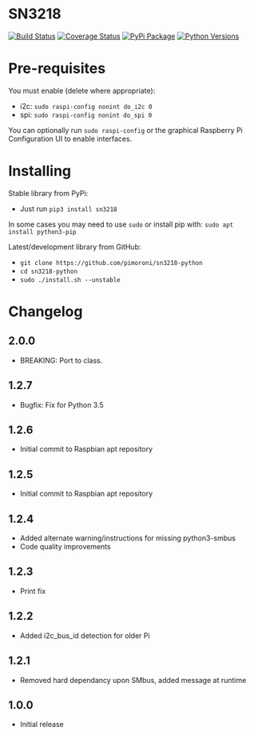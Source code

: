 # SN3218

[![Build Status](https://shields.io/github/workflow/status/pimoroni/sn3218-python/Python%20Tests.svg)](https://github.com/pimoroni/sn3218-python/actions/workflows/test.yml)
[![Coverage Status](https://coveralls.io/repos/github/pimoroni/sn3218-python/badge.svg?branch=master)](https://coveralls.io/github/pimoroni/sn3218-python?branch=master)
[![PyPi Package](https://img.shields.io/pypi/v/sn3218.svg)](https://pypi.python.org/pypi/sn3218)
[![Python Versions](https://img.shields.io/pypi/pyversions/sn3218.svg)](https://pypi.python.org/pypi/sn3218)

# Pre-requisites

You must enable (delete where appropriate):

* i2c: `sudo raspi-config nonint do_i2c 0`
* spi: `sudo raspi-config nonint do_spi 0`

You can optionally run `sudo raspi-config` or the graphical Raspberry Pi Configuration UI to enable interfaces.

# Installing

Stable library from PyPi:

* Just run `pip3 install sn3218`

In some cases you may need to use `sudo` or install pip with: `sudo apt install python3-pip`

Latest/development library from GitHub:

* `git clone https://github.com/pimoroni/sn3218-python`
* `cd sn3218-python`
* `sudo ./install.sh --unstable`


# Changelog
2.0.0
-----

* BREAKING: Port to class.

1.2.7
-----

* Bugfix: Fix for Python 3.5

1.2.6
-----

* Initial commit to Raspbian apt repository

1.2.5
-----

* Initial commit to Raspbian apt repository

1.2.4
-----

* Added alternate warning/instructions for missing python3-smbus
* Code quality improvements

1.2.3
-----

* Print fix

1.2.2
-----

* Added i2c_bus_id detection for older Pi

1.2.1
-----

* Removed hard dependancy upon SMbus, added message at runtime

1.0.0
-----

* Initial release

